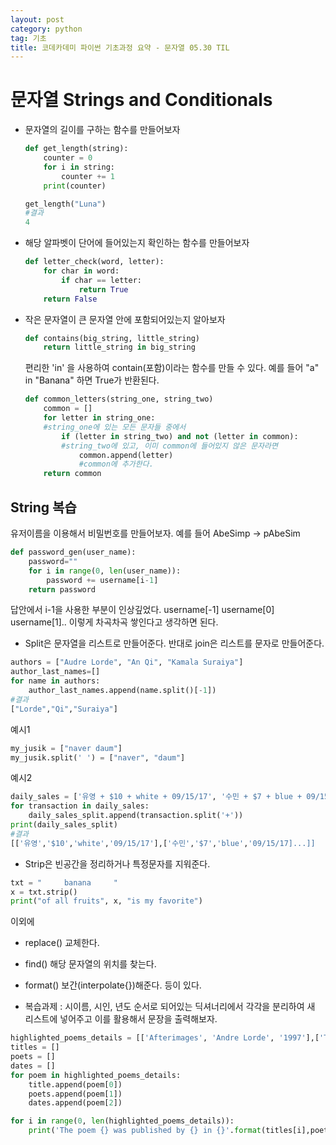 ```yaml
---
layout: post
category: python
tag: 기초
title: 코데카데미 파이썬 기초과정 요약 - 문자열 05.30 TIL
---
```

# 문자열 Strings and Conditionals

* 문자열의 길이를 구하는 함수를 만들어보자
    ``` python
    def get_length(string):
        counter = 0
        for i in string:
            counter += 1
        print(counter)

    get_length("Luna")
    #결과
    4
    ```

* 해당 알파벳이 단어에 들어있는지 확인하는 함수를 만들어보자
    ``` python
    def letter_check(word, letter):
        for char in word:
            if char == letter:
                return True
        return False
    ```

* 작은 문자열이 큰 문자열 안에 포함되어있는지 알아보자 
    ``` python 
    def contains(big_string, little_string)
        return little_string in big_string
    ```
    편리한 'in' 을 사용하여 contain(포함)이라는 함수를 만들 수 있다.
    예를 들어 "a" in "Banana" 하면 True가 반환된다.

    ``` python
    def common_letters(string_one, string_two)
        common = []
        for letter in string_one:
        #string_one에 있는 모든 문자들 중에서 
            if (letter in string_two) and not (letter in common):
            #string_two에 있고, 이미 common에 들어있지 않은 문자라면 
                common.append(letter)
                #common에 추가한다.
        return common
    ```

## String 복습

유저이름을 이용해서 비밀번호를 만들어보자. 예를 들어 AbeSimp -> pAbeSim

``` python
def password_gen(user_name):
    password=""
    for i in range(0, len(user_name)):
        password += username[i-1]
    return password
```

답안에서 i-1을 사용한 부분이 인상깊었다.
username[-1] username[0] username[1].. 이렇게 차곡차곡 쌓인다고 생각하면 된다.

* Split은 문자열을 리스트로 만들어준다.
반대로 join은 리스트를 문자로 만들어준다.

``` python
authors = ["Audre Lorde", "An Qi", "Kamala Suraiya"]
author_last_names=[]
for name in authors:
    author_last_names.append(name.split()[-1])
#결과
["Lorde","Qi","Suraiya"]
```

예시1
``` python
my_jusik = ["naver daum"]
my_jusik.split(' ') = ["naver", "daum"]
```

예시2
``` python
daily_sales = ['유영 + $10 + white + 09/15/17', '수민 + $7 + blue + 09/15/17' ...]
for transaction in daily_sales:
    daily_sales_split.append(transaction.split('+'))
print(daily_sales_split)
#결과
[['유영','$10','white','09/15/17'],['수민','$7','blue','09/15/17]...]]
```

* Strip은 빈공간을 정리하거나 특정문자를 지워준다. 

``` python
txt = "     banana     "
x = txt.strip()
print("of all fruits", x, "is my favorite")
```
이외에 
* replace() 교체한다. 
* find() 해당 문자열의 위치를 찾는다.
* format() 보간(interpolate{})해준다.
등이 있다.

* 복습과제 : 시이름, 시인, 년도 순서로 되어있는 딕셔너리에서 각각을 분리하여 새 리스트에 넣어주고 이를 활용해서 문장을 출력해보자.

``` python
highlighted_poems_details = [['Afterimages', 'Andre Lorde', '1997'],['The Shadow','William','1915']]
titles = []
poets = []
dates = []
for poem in highlighted_poems_details:
    title.append(poem[0])
    poets.append(poem[1])
    dates.append(poem[2])

for i in range(0, len(highlighted_poems_details)):
    print('The poem {} was published by {} in {}'.format(titles[i],poets[i],dates[i]))
```
